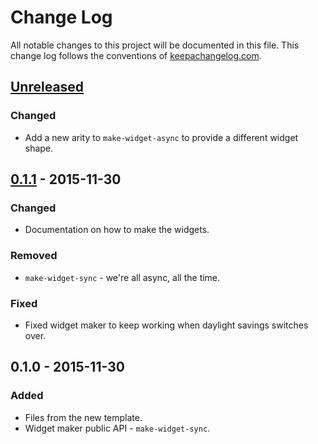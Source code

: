 # Change Log
All notable changes to this project will be documented in this file. This change log follows the conventions of [keepachangelog.com](http://keepachangelog.com/).

## [Unreleased][unreleased]
### Changed
- Add a new arity to `make-widget-async` to provide a different widget shape.

## [0.1.1] - 2015-11-30
### Changed
- Documentation on how to make the widgets.

### Removed
- `make-widget-sync` - we're all async, all the time.

### Fixed
- Fixed widget maker to keep working when daylight savings switches over.

## 0.1.0 - 2015-11-30
### Added
- Files from the new template.
- Widget maker public API - `make-widget-sync`.

[unreleased]: https://github.com/your-name/mondo-clj/compare/0.1.1...HEAD
[0.1.1]: https://github.com/your-name/mondo-clj/compare/0.1.0...0.1.1
